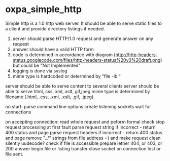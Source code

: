 oxpa_simple_http
================

Simple http is a 1.0 http web server.
It should be able to serve static files to a client and provide directory listings if needed.

1) server should parse HTTP/1.0 request and generate answer on any request
2) answer should have a valid HTTP form
3) code is determined in accordance with diagram (http://http-headers-status.googlecode.com/files/http-headers-status%20v3%20draft.png) but could be "Not Implemented"
4) logging is done via syslog
5) mime type is hardcoded or determined by "file -ib "

server should be able to serve content to several clients
server should be able to serve html, css, xml, xslt, gif,jpeg
mime type is determined by filename (.html, .css, .xml, .xslt, .gif, .jpeg)


on start: 
    parse command line options
    create listening sockets
    wait for connections

on accepting connection:
    read whole request and peform formal check
        stop request processing at first fault
    parse request string
        if incorrect - return 400 status and page
    parse request headers
        if incorrect - return 400 status and page
    remove "../" strings from file address =) and make request clean silently
    uudecode?
    check if file is accessible 
    prepare iether 404, or 403, or 200 answer
    begin file or listing transfer
    close socket on connection lost or file sent.

